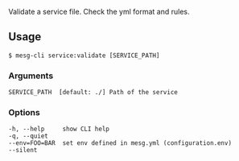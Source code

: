 Validate a service file. Check the yml format and rules.

## Usage
```
$ mesg-cli service:validate [SERVICE_PATH]
```

### Arguments
```
SERVICE_PATH  [default: ./] Path of the service
```

### Options
```
-h, --help     show CLI help
-q, --quiet
--env=FOO=BAR  set env defined in mesg.yml (configuration.env)
--silent
```
